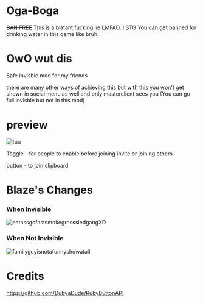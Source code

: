 # Oga-Boga
~~BAN FREE~~ 
This is a blatant fucking lie LMFAO. I STG You can get banned for drinking water in this game like bruh.


# OwO wut dis
Safe invisble mod for my friends

there are many other ways of achieving this but with this you won't get shown in social menu as well and only masterclient sees you (You can go full invisble but not in this mod)

# preview

![fuu](https://i.imgur.com/kVa6eKF.png)

Toggle - for people to enable before joining invite or joining others

button - to join clipboard

# Blaze's Changes
### When Invisible
![eatassgofastsmokegrosssledgangXD](https://wtfblaze.com/uploads/png/ZCLJp.png)

### When Not Invisible
![familyguyisnotafunnyshowatall](https://wtfblaze.com/uploads/png/h8UMn.png)


# Credits
https://github.com/DubyaDude/RubyButtonAPI
